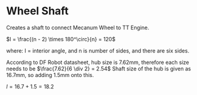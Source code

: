 # Wheel Shaft

Creates a shaft to connect Mecanum Wheel to TT Engine.

$I = \frac{(n - 2) \times 180^\circ}{n} = 120$

where: I = interior angle, and n is number of sides, and there are six sides.

According to DF Robot datasheet, hub size is 7.62mm, therefore each size needs to be 
$\frac{7.62}{6 \div 2} = 2.54$ Shaft size of the hub is given as 16.7mm, so adding 1.5mm onto this.

$l = 16.7 + 1.5 = 18.2$

